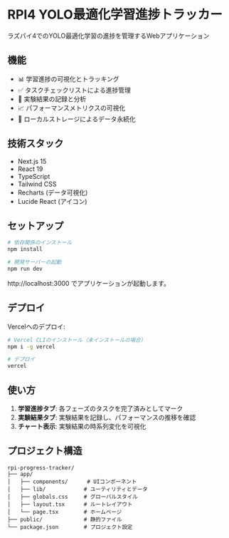 # RPI4 YOLO最適化学習進捗トラッカー

ラズパイ4でのYOLO最適化学習の進捗を管理するWebアプリケーション

## 機能

- 📊 学習進捗の可視化とトラッキング
- ✅ タスクチェックリストによる進捗管理
- 🧪 実験結果の記録と分析
- 📈 パフォーマンスメトリクスの可視化
- 💾 ローカルストレージによるデータ永続化

## 技術スタック

- Next.js 15
- React 19
- TypeScript
- Tailwind CSS
- Recharts (データ可視化)
- Lucide React (アイコン)

## セットアップ

```bash
# 依存関係のインストール
npm install

# 開発サーバーの起動
npm run dev
```

http://localhost:3000 でアプリケーションが起動します。

## デプロイ

Vercelへのデプロイ:

```bash
# Vercel CLIのインストール（未インストールの場合）
npm i -g vercel

# デプロイ
vercel
```

## 使い方

1. **学習進捗タブ**: 各フェーズのタスクを完了済みとしてマーク
2. **実験結果タブ**: 実験結果を記録し、パフォーマンスの推移を確認
3. **チャート表示**: 実験結果の時系列変化を可視化

## プロジェクト構造

```
rpi-progress-tracker/
├── app/
│   ├── components/      # UIコンポーネント
│   ├── lib/            # ユーティリティとデータ
│   ├── globals.css     # グローバルスタイル
│   ├── layout.tsx      # ルートレイアウト
│   └── page.tsx        # ホームページ
├── public/             # 静的ファイル
└── package.json        # プロジェクト設定
```